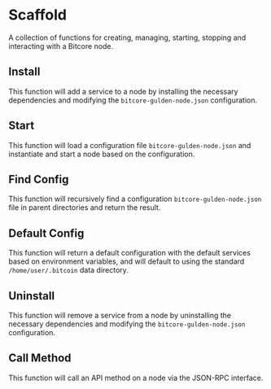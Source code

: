 # Scaffold
A collection of functions for creating, managing, starting, stopping and interacting with a Bitcore node.

## Install
This function will add a service to a node by installing the necessary dependencies and modifying the `bitcore-gulden-node.json` configuration.

## Start
This function will load a configuration file `bitcore-gulden-node.json` and instantiate and start a node based on the configuration.

## Find Config
This function will recursively find a configuration `bitcore-gulden-node.json` file in parent directories and return the result.

## Default Config
This function will return a default configuration with the default services based on environment variables, and will default to using the standard `/home/user/.bitcoin` data directory.

## Uninstall
This function will remove a service from a node by uninstalling the necessary dependencies and modifying the `bitcore-gulden-node.json` configuration.

## Call Method
This function will call an API method on a node via the JSON-RPC interface.

